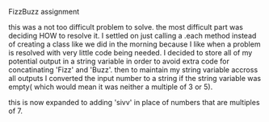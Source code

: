 FizzBuzz assignment

this was a not too difficult problem to solve. the most difficult part was deciding HOW to resolve it. I settled on just calling a .each method instead of creating a class like we did in the morning because I like when a problem is resolved with very little code being needed. I decided to store all of my potential output in a string variable in order to avoid extra code for concatinating 'Fizz' and 'Buzz'. then to maintain my string variable accross all outputs I converted the input number to a string if the string variable was empty( which would mean it was neither a multiple of 3 or 5).


this is now expanded to adding 'sivv' in place of numbers that are multiples of 7.

